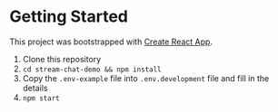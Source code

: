 # Getting Started

This project was bootstrapped with [Create React App](https://github.com/facebook/create-react-app).

1. Clone this repository
2. `cd stream-chat-demo && npm install`
3. Copy the `.env-example` file into `.env.development` file and fill in the details
4. `npm start`
